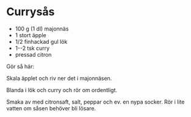 # Currysås

-   100 g (1 dl) majonnäs
-   1 stort äpple
-   1/2 finhackad gul lök
-   1--2 tsk curry
-   pressad citron

Gör så här:

Skala äpplet och riv ner det i majonnäsen.

Blanda i lök och curry och rör om ordentligt.

Smaka av med citronsaft, salt, peppar och ev. en nypa socker. Rör i lite vatten om såsen behöver bli lösare. 
